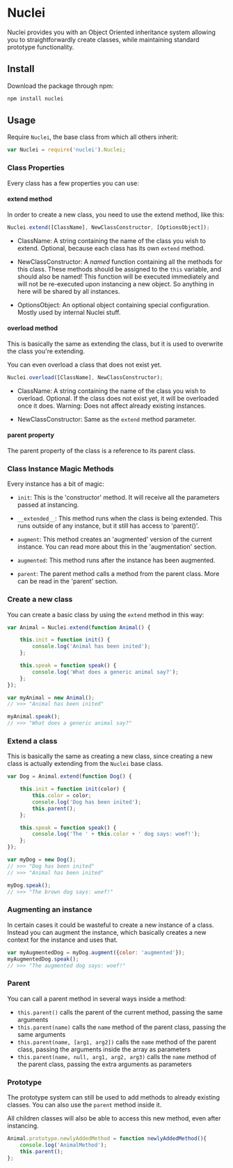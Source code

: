 # Nuclei
Nuclei provides you with an Object Oriented inheritance system allowing you
to straightforwardly create classes, while maintaining standard prototype
functionality.




## Install

Download the package through npm:

```bash
npm install nuclei
```




## Usage

Require `Nuclei`, the base class from which all others inherit:

```javascript
var Nuclei = require('nuclei').Nuclei;
```



### Class Properties

Every class has a few properties you can use:


#### extend method

In order to create a new class, you need to use the extend method, like this:

```javascript
Nuclei.extend([ClassName], NewClassConstructor, [OptionsObject]);
```

- ClassName: A string containing the name of the class you wish to extend.
Optional, because each class has its own `extend` method.

- NewClassConstructor: A *named* function containing all the methods for this
class. These methods should be assigned to the `this` variable, and should also
be named! This function will be executed immediately and will not be re-executed
upon instancing a new object. So anything in here will be shared by all
instances.

- OptionsObject: An optional object containing special configuration. Mostly
used by internal Nuclei stuff.


#### overload method

This is basically the same as extending the class, but it is used to overwrite
the class you're extending.

You can even overload a class that does not exist yet.

```javascript
Nuclei.overload([ClassName], NewClassConstructor);
```

- ClassName: A string containing the name of the class you wish to overload.
Optional. If the class does not exist yet, it will be overloaded once it does.
Warning: Does not affect already existing instances.

- NewClassConstructor: Same as the `extend` method parameter.


#### parent property

The parent property of the class is a reference to its parent class.



### Class Instance Magic Methods

Every instance has a bit of magic:

- `init`: This is the 'constructor' method. It will receive all the parameters
passed at instancing.

- `__extended__`: This method runs when the class is being extended.
This runs outside of any instance, but it still has access to 'parent()'.

- `augment`: This method creates an 'augmented' version of the current instance.
You can read more about this in the 'augmentation' section.

- `augmented`: This method runs after the instance has been augmented.

- `parent`: The parent method calls a method from the parent class. More can be
read in the 'parent' section.



### Create a new class

You can create a basic class by using the `extend` method in this way:

```javascript
var Animal = Nuclei.extend(function Animal() {

	this.init = function init() {
		console.log('Animal has been inited');
	};

	this.speak = function speak() {
		console.log('What does a generic animal say?');
	};
});

var myAnimal = new Animal();
// >>> "Animal has been inited"

myAnimal.speak();
// >>> "What does a generic animal say?"
```


### Extend a class

This is basically the same as creating a new class, since creating a new class
is actually extending from the `Nuclei` base class.

```javascript
var Dog = Animal.extend(function Dog() {

	this.init = function init(color) {
		this.color = color;
		console.log('Dog has been inited');
		this.parent();
	};

	this.speak = function speak() {
		console.log('The ' + this.color + ' dog says: woef!');
	};
});

var myDog = new Dog();
// >>> "Dog has been inited"
// >>> "Animal has been inited"

myDog.speak();
// >>> "The brown dog says: woef!"
```

### Augmenting an instance

In certain cases it could be wasteful to create a new instance of a class.
Instead you can augment the instance, which basically creates a new context for
the instance and uses that.

```javascript
var myAugmentedDog = myDog.augment({color: 'augmented'});
myAugmentedDog.speak();
// >>> "The augmented dog says: woef!"
```


### Parent

You can call a parent method in several ways inside a method:

- `this.parent()` calls the parent of the current method, passing the same
arguments
- `this.parent(name)` calls the `name` method of the parent class, passing the
same arguments
- `this.parent(name, [arg1, arg2])` calls the `name` method of the parent class,
passing the arguments inside the array as parameters
- `this.parent(name, null, arg1, arg2, arg3)` calls the `name` method of the
parent class, passing the extra arguments as parameters


### Prototype

The prototype system can still be used to add methods to already existing
classes. You can also use the `parent` method inside it.

All children classes will also be able to access this new method, even after
instancing.

```javascript
Animal.prototype.newlyAddedMethod = function newlyAddedMethod(){
	console.log('AnimalMethod');
	this.parent();
};
```